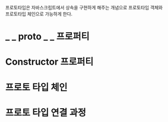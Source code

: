 프로토타입은 자바스크립트에서 상속을 구현하게 해주는 개념으로 프로토타입 객체와 프로토타입 체인으로 가능하게 한다.

# _ _ proto _ _ 프로퍼티

# Constructor 프로퍼티

# 프로토 타입 체인

# 프로토 타입 연결 과정
